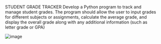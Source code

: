 STUDENT GRADE TRACKER Develop a Python program to track and manage student grades. 
The program should allow the user to input grades for different subjects or assignments, 
calculate the average grade, and display the overall grade along with any additional information (such as letter grade or GPA)

![image](https://github.com/user-attachments/assets/cef564c9-462b-4c3d-bd3c-851cbb95d08a)
